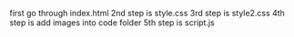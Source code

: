 first go through index.html
2nd step is style.css
3rd step is style2.css
4th step is add images into code folder
5th step is script.js
